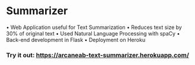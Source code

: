 # Summarizer

• Web Application useful for Text Summarization
• Reduces text size by 30% of original text
• Used Natural Language Processing with spaCy
• Back-end development in Flask
• Deployment on Heroku

### Try it out: https://arcaneab-text-summarizer.herokuapp.com/